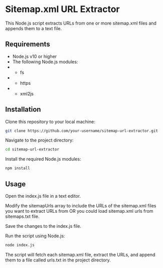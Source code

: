 # Sitemap.xml URL Extractor
This Node.js script extracts URLs from one or more sitemap.xml files and appends them to a text file.

## Requirements
- Node.js v10 or higher
- The following Node.js modules:
- - fs
- - https
- - xml2js


## Installation
Clone this repository to your local machine:

```bash
git clone https://github.com/your-username/sitemap-url-extractor.git
```

Navigate to the project directory:

```bash
cd sitemap-url-extractor
```
Install the required Node.js modules:

```bash
npm install
```
## Usage
Open the index.js file in a text editor.

Modify the sitemapUrls array to include the URLs of the sitemap.xml files you want to extract URLs from OR you could load sitemap.xml urls from sitemaps.txt file.

Save the changes to the index.js file.

Run the script using Node.js:

```bash
node index.js
```

The script will fetch each sitemap.xml file, extract the URLs, and append them to a file called urls.txt in the project directory.
